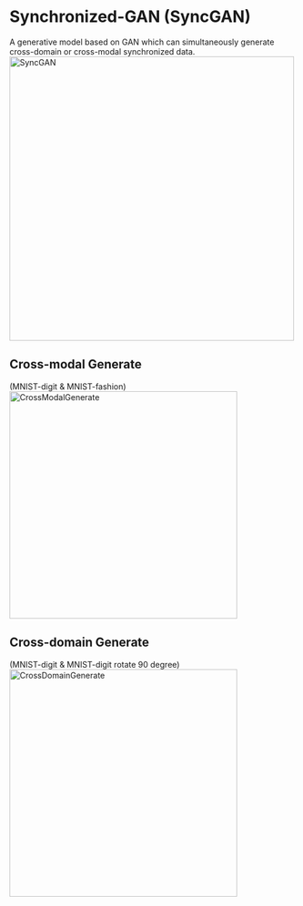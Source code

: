 # Synchronized-GAN (SyncGAN)
A generative model based on GAN which can simultaneously generate cross-domain or cross-modal synchronized data.
<img src="https://github.com/jerrywiston/SyncGAN/blob/master/fig/SyncGAN.png" width="500" alt="SyncGAN" align=center />
## Cross-modal Generate  
(MNIST-digit & MNIST-fashion)<br>
<img src="https://github.com/jerrywiston/SyncGAN/blob/master/fig/CrossModal_result.png" 
width = "400" alt="CrossModalGenerate" align=center />

## Cross-domain Generate
(MNIST-digit & MNIST-digit rotate 90 degree)<br>
<img src="https://github.com/jerrywiston/SyncGAN/blob/master/fig/CrossDomain_result.png" 
width = "400" alt="CrossDomainGenerate" align=center />
